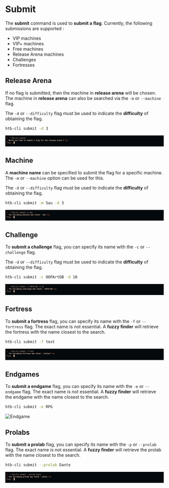 # Submit

The **submit** command is used to **submit a flag**. Currently, the following submissions are supported :

* VIP machines
* VIP+ machines
* Free machines
* Release Arena machines
* Challenges
* Fortresses

## Release Arena

If no flag is submitted, then the machine in **release arena** will be chosen. The machine in **release arena** can also be searched via the `-m` or `--machine` flag.

The `-d` or `--difficulty` flag must be used to indicate the **difficulty** of obtaining the flag.

```bash
htb-cli submit -d 3
```

![Machine](/assets/commands/submit/ra.png)

## Machine

A **machine name** can be specified to submit the flag for a specific machine. The `-m` or `--machine` option can be used for this.

The `-d` or `--difficulty` flag must be used to indicate the **difficulty** of obtaining the flag.

```bash
htb-cli submit -m Sau -d 3
```

![Machine](/assets/commands/submit/machine.png)

## Challenge

To **submit a challenge** flag, you can specify its name with the `-c` or `--challenge` flag.

The `-d` or `--difficulty` flag must be used to indicate the **difficulty** of obtaining the flag.

```bash
htb-cli submit -c OOPArtDB -d 10
```

![Challenge](/assets/commands/submit/challenge.png)

## Fortress

To **submit a fortress** flag, you can specify its name with the `-f` or `--fortress` flag.
The exact name is not essential. A **fuzzy finder** will retrieve the fortress with the name closest to the search.

```bash
htb-cli submit -f text
```

![Fortress](/assets/commands/submit/fortress.png)

## Endgames

To **submit a endgame** flag, you can specify its name with the `-e` or `--endgame` flag.
The exact name is not essential. A **fuzzy finder** will retrieve the endgame with the name closest to the search.

```bash
htb-cli submit -e RPG
```

![Endgame](/assets/commands/submit/endgame.png)

## Prolabs

To **submit a prolab** flag, you can specify its name with the `-p` or `--prolab` flag.
The exact name is not essential. A **fuzzy finder** will retrieve the prolab with the name closest to the search.

```bash
htb-cli submit --prolab Dante
```

![Prolab](/assets/commands/submit/prolab.png)

